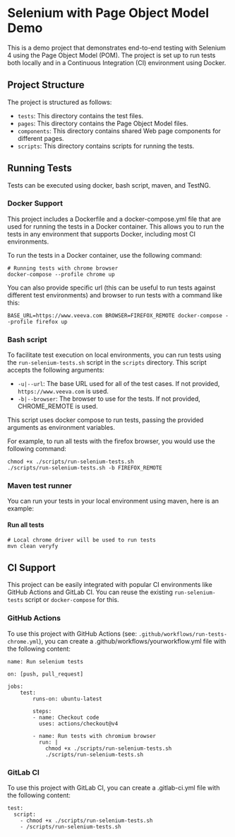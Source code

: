 # Selenium with Page Object Model Demo

This is a demo project that demonstrates end-to-end testing with Selenium 4 using the Page Object Model (POM). The project is set up to run tests both locally and in a Continuous Integration (CI) environment using Docker.

## Project Structure

The project is structured as follows:

- `tests`: This directory contains the test files.
- `pages`: This directory contains the Page Object Model files.
- `components`: This directory contains shared Web page components for different pages.
- `scripts`: This directory contains scripts for running the tests.

## Running Tests
Tests can be executed using docker, bash script, maven, and TestNG.

### Docker Support
This project includes a Dockerfile and a docker-compose.yml file that are used for running the tests in a Docker container. This allows you to run the tests in any environment that supports Docker, including most CI environments.

To run the tests in a Docker container, use the following command:

```
# Running tests with chrome browser
docker-compose --profile chrome up
```

You can also provide specific url (this can be useful to run tests against different test environments) and browser to run tests with a command like this:

```
BASE_URL=https://www.veeva.com BROWSER=FIREFOX_REMOTE docker-compose --profile firefox up
```

### Bash script

To facilitate test execution on local environments, you can run tests using the `run-selenium-tests.sh` script in the `scripts` directory. This script accepts the following arguments:

- `-u|--url`: The base URL used for all of the test cases. If not provided, `https://www.veeva.com` is used.
- `-b|--browser`: The browser to use for the tests. If not provided, CHROME_REMOTE is used.

This script uses docker compose to run tests, passing the provided arguments as environment variables.

For example, to run all tests with the firefox browser, you would use the following command:

```
chmod +x ./scripts/run-selenium-tests.sh
./scripts/run-selenium-tests.sh -b FIREFOX_REMOTE
```

### Maven test runner
You can run your tests in your local environment using maven, here is an example:

#### Run all tests
```
# Local chrome driver will be used to run tests
mvn clean veryfy
```

## CI Support
This project can be easily integrated with popular CI environments like GitHub Actions and GitLab CI. You can reuse the existing `run-selenium-tests` script or `docker-compose` for this.

### GitHub Actions
To use this project with GitHub Actions (see: `.github/workflows/run-tests-chrome.yml`), you can create a .github/workflows/yourworkflow.yml file with the following content:

```
name: Run selenium tests

on: [push, pull_request]

jobs:
    test:
        runs-on: ubuntu-latest

        steps:
        - name: Checkout code
          uses: actions/checkout@v4
    
        - name: Run tests with chromium browser
          run: |
            chmod +x ./scripts/run-selenium-tests.sh
            ./scripts/run-selenium-tests.sh
   ```

### GitLab CI
To use this project with GitLab CI, you can create a .gitlab-ci.yml file with the following content:


```
test:
  script:
    - chmod +x ./scripts/run-selenium-tests.sh
    - /scripts/run-selenium-tests.sh
```